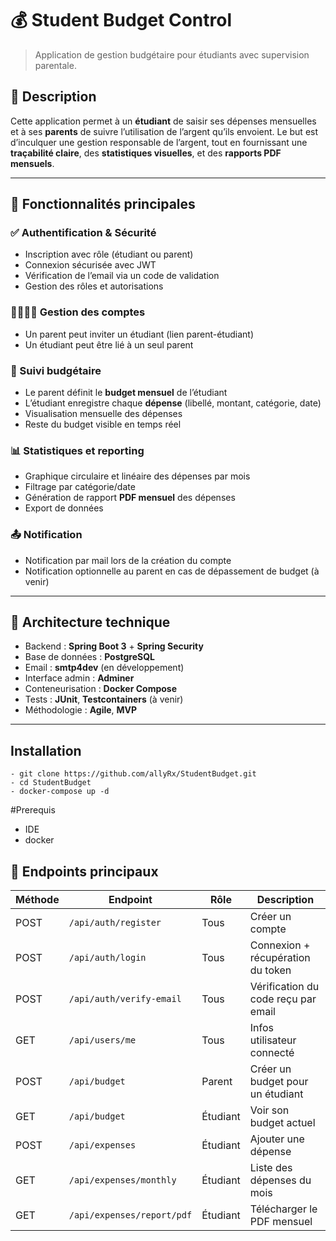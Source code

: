 
# 💰 Student Budget Control

> Application de gestion budgétaire pour étudiants avec supervision parentale.

## 🧠 Description

Cette application permet à un **étudiant** de saisir ses dépenses mensuelles et à ses **parents** de suivre l’utilisation de l’argent qu’ils envoient. Le but est d’inculquer une gestion responsable de l’argent, tout en fournissant une **traçabilité claire**, des **statistiques visuelles**, et des **rapports PDF mensuels**.

---

## 🚀 Fonctionnalités principales

### ✅ Authentification & Sécurité
- Inscription avec rôle (étudiant ou parent)
- Connexion sécurisée avec JWT
- Vérification de l’email via un code de validation
- Gestion des rôles et autorisations

### 👨‍👩‍👦‍👦 Gestion des comptes
- Un parent peut inviter un étudiant (lien parent-étudiant)
- Un étudiant peut être lié à un seul parent

### 💸 Suivi budgétaire
- Le parent définit le **budget mensuel** de l’étudiant
- L’étudiant enregistre chaque **dépense** (libellé, montant, catégorie, date)
- Visualisation mensuelle des dépenses
- Reste du budget visible en temps réel

### 📊 Statistiques et reporting
- Graphique circulaire et linéaire des dépenses par mois
- Filtrage par catégorie/date
- Génération de rapport **PDF mensuel** des dépenses
- Export de données

### 📤 Notification
- Notification par mail lors de la création du compte
- Notification optionnelle au parent en cas de dépassement de budget (à venir)

---

## 🧱 Architecture technique

- Backend : **Spring Boot 3** + **Spring Security**
- Base de données : **PostgreSQL**
- Email : **smtp4dev** (en développement)
- Interface admin : **Adminer**
- Conteneurisation : **Docker Compose**
- Tests : **JUnit**, **Testcontainers** (à venir)
- Méthodologie : **Agile**, **MVP**

---
## Installation
 ```
- git clone https://github.com/allyRx/StudentBudget.git
- cd StudentBudget
- docker-compose up -d
  ```
#Prerequis 
- IDE
- docker

## 🧪 Endpoints principaux

| Méthode | Endpoint                      | Rôle     | Description                          |
|---------|-------------------------------|----------|--------------------------------------|
| POST    | `/api/auth/register`          | Tous     | Créer un compte                      |
| POST    | `/api/auth/login`             | Tous     | Connexion + récupération du token    |
| POST    | `/api/auth/verify-email`      | Tous     | Vérification du code reçu par email  |
| GET     | `/api/users/me`               | Tous     | Infos utilisateur connecté           |
| POST    | `/api/budget`                 | Parent   | Créer un budget pour un étudiant     |
| GET     | `/api/budget`                 | Étudiant | Voir son budget actuel               |
| POST    | `/api/expenses`               | Étudiant | Ajouter une dépense                  |
| GET     | `/api/expenses/monthly`       | Étudiant | Liste des dépenses du mois           |
| GET     | `/api/expenses/report/pdf`    | Étudiant | Télécharger le PDF mensuel           |

